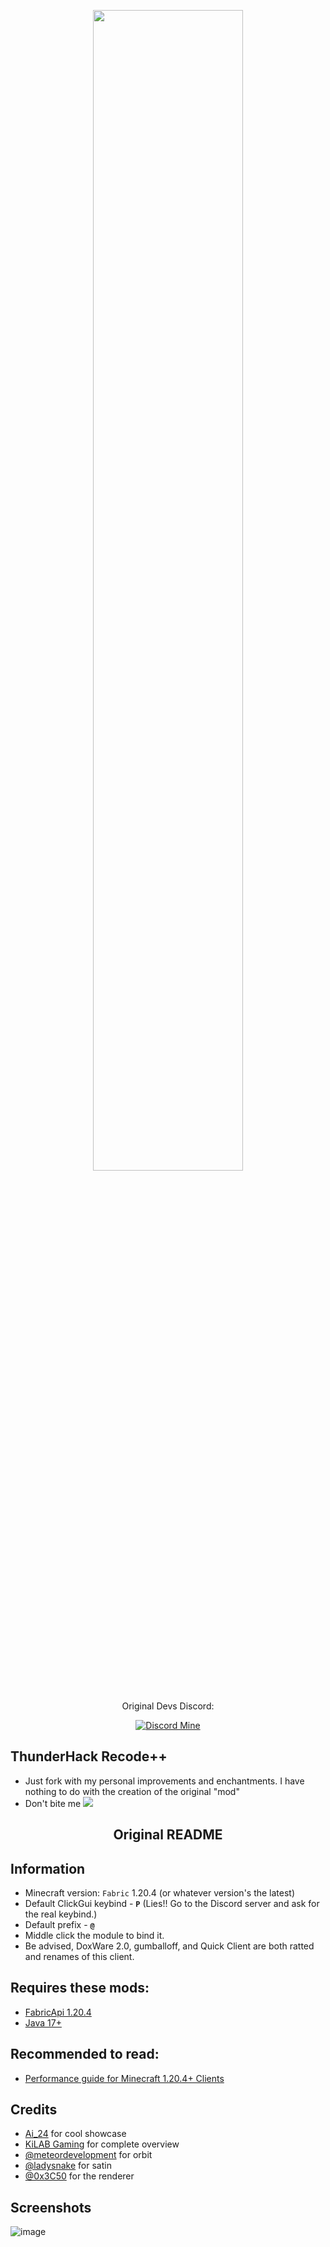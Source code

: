 <p align="center">
    <img src="https://i.imgur.com/sXOHjy6.png" style="width: 69%">
</p>


 
<div align="center">

   Original Devs Discord:

[![Discord Mine](https://img.shields.io/discord/1140266441082404924?label=discord&logo=discord&logoColor=white)](https://discord.gg/bJajFP3kCX)

</div>

## ThunderHack Recode++
  - Just fork with my personal improvements and enchantments. I have nothing to do with the creation of the original "mod"
  - Don't bite me <img src="https://cdn.discordapp.com/emojis/1090735881222103110.webp?size=44&quality=lossless">

<div align="center">

## Original README
</div>

## Information
- Minecraft version: ```Fabric``` 1.20.4 (or whatever version's the latest)
- Default ClickGui keybind - **```P```** (Lies!! Go to the Discord server and ask for the real keybind.)
- Default prefix  - **```@```**
- Middle click the module to bind it.
- Be advised, DoxWare 2.0, gumballoff, and Quick Client are both ratted and renames of this client.

## Requires these mods:
- [FabricApi 1.20.4](https://www.curseforge.com/minecraft/mc-mods/fabric-api/files/4933446)
- [Java 17+](https://www.oracle.com/java/technologies/javase/jdk17-archive-downloads.html)

## Recommended to read:
- [Performance guide for Minecraft 1.20.4+ Clients](https://gist.github.com/HexedHero/aab340a84db51913cb1106c2d85f4e4f)

## Credits
- [Ai_24](https://www.youtube.com/@Ai_24) for cool showcase
- [KiLAB Gaming](https://www.youtube.com/@KiLABGaming) for complete overview
- [@meteordevelopment](https://github.com/meteordevelopment) for orbit
- [@ladysnake](https://github.com/ladysnake) for satin
- [@0x3C50](https://github.com/0x3C50/Renderer) for the renderer

## Screenshots
![image](https://media.discordapp.net/attachments/909158122990469150/1223198203906887721/2024-03-29_11.png?ex=6618fb19&is=66068619&hm=6e9f83c686a851f3f1f3bd89f3c828cad0920fbf1cce8bc5842af7bb20edf428&=&format=webp&quality=lossless)
